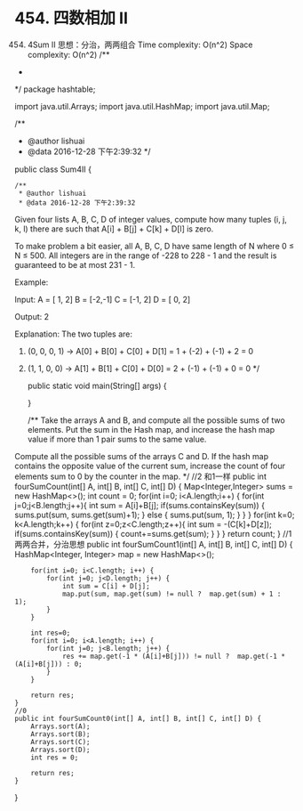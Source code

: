# 454. 四数相加 II


[](https://leetcode-cn.com/problems/4sum-ii/)


454. 4Sum II
思想：分治，两两组合
Time complexity:  O(n^2)
Space complexity: O(n^2)
/**
 *
 */
package hashtable;

import java.util.Arrays;
import java.util.HashMap;
import java.util.Map;


/**
 * @author lishuai
 * @data 2016-12-28 下午2:39:32
 */

public class Sum4II {

    /**
     * @author lishuai
     * @data 2016-12-28 下午2:39:32
Given four lists A, B, C, D of integer values, compute how many tuples (i, j, k, l)
there are such that A[i] + B[j] + C[k] + D[l] is zero.

To make problem a bit easier, all A, B, C, D have same length of N where 0 ≤ N ≤ 500.
All integers are in the range of -228 to 228 - 1 and the result is guaranteed to be at most 231 - 1.

Example:

Input:
A = [ 1, 2]
B = [-2,-1]
C = [-1, 2]
D = [ 0, 2]

Output:
2

Explanation:
The two tuples are:
1. (0, 0, 0, 1) -> A[0] + B[0] + C[0] + D[1] = 1 + (-2) + (-1) + 2 = 0
2. (1, 1, 0, 0) -> A[1] + B[1] + C[0] + D[0] = 2 + (-1) + (-1) + 0 = 0
     */

    public static void main(String[] args) {


    }

    /**
    Take the arrays A and B, and compute all the possible sums of two elements.
    Put the sum in the Hash map, and increase the hash map value if more than 1 pair sums to the same value.

Compute all the possible sums of the arrays C and D. If the hash map contains the opposite value of the current sum,
increase the count of four elements sum to 0 by the counter in the map.
     */
    //2 和1一样
    public int fourSumCount(int[] A, int[] B, int[] C, int[] D) {
        Map<Integer,Integer> sums = new HashMap<>();
        int count = 0;
        for(int i=0; i<A.length;i++) {
            for(int j=0;j<B.length;j++){
                int sum = A[i]+B[j];
                if(sums.containsKey(sum)) {
                    sums.put(sum, sums.get(sum)+1);
                } else {
                    sums.put(sum, 1);
                }
            }
        }
        for(int k=0; k<A.length;k++) {
            for(int z=0;z<C.length;z++){
                int sum = -(C[k]+D[z]);
                if(sums.containsKey(sum)) {
                    count+=sums.get(sum);
                }
            }
        }
        return count;
    }
    //1  两两合并，分治思想
    public int fourSumCount1(int[] A, int[] B, int[] C, int[] D) {
        HashMap<Integer, Integer> map = new HashMap<>();

        for(int i=0; i<C.length; i++) {
            for(int j=0; j<D.length; j++) {
                int sum = C[i] + D[j];
                map.put(sum, map.get(sum) != null ?  map.get(sum) + 1 : 1);
            }
        }

        int res=0;
        for(int i=0; i<A.length; i++) {
            for(int j=0; j<B.length; j++) {
                res += map.get(-1 * (A[i]+B[j])) != null ?  map.get(-1 * (A[i]+B[j])) : 0;
            }
        }

        return res;
    }
    //0
    public int fourSumCount0(int[] A, int[] B, int[] C, int[] D) {
        Arrays.sort(A);
        Arrays.sort(B);
        Arrays.sort(C);
        Arrays.sort(D);
        int res = 0;

        return res;
    }
}

